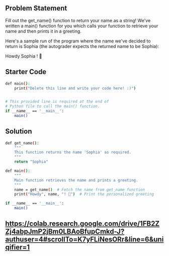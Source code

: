 ## Problem Statement

Fill out the get_name() function to return your name as a string! We've written a main() function for you which calls your function to retrieve your name and then prints it in a greeting.

Here's a sample run of the program where the name we've decided to return is Sophia (the autograder expects the returned name to be Sophia):

Howdy Sophia ! 🤠

## Starter Code

```bash
def main():
    print("Delete this line and write your code here! :)")


# This provided line is required at the end of
# Python file to call the main() function.
if __name__ == '__main__':
    main()
```

## Solution
```bash
def get_name():
    """
    This function returns the name 'Sophia' as required.
    """
    return "Sophia"

def main():
    """
    Main function retrieves the name and prints a greeting.
    """
    name = get_name()  # Fetch the name from get_name function
    print("Howdy", name, "! 🤠")  # Print the personalized greeting

if __name__ == '__main__':
    main()

```
## https://colab.research.google.com/drive/1FB2ZZj4abpJmP2jBm0LBAoBfupCmkd-J?authuser=4#scrollTo=K7yFLiNesORr&line=6&uniqifier=1
